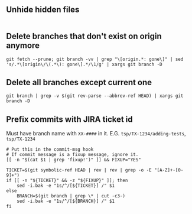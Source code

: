 ## Unhide hidden files
```
```

## Delete branches that don't exist on origin anymore
```
git fetch --prune; git branch -vv | grep "\[origin.*: gone\]" | sed 's/.*\[origin\/\(.*\): gone\].*/\1/g' | xargs git branch -D
```

## Delete all branches except current one
```
git branch | grep -v $(git rev-parse --abbrev-ref HEAD) | xargs git branch -D
```

## Prefix commits with JIRA ticket id
Must have branch name with `XX-####` in it. E.G. `tsp/TX-1234/adding-tests`, `tsp/TX-1234`
```
# Put this in the commit-msg hook
# If commit message is a fixup message, ignore it.
[[ -n "$(cat $1 | grep 'fixup!')" ]] && FIXUP="YES"

TICKET=$(git symbolic-ref HEAD | rev | rev | grep -o -E "[A-Z]+-[0-9]+")
if [[ -n "${TICKET}" && -z "${FIXUP}" ]]; then
    sed -i.bak -e "1s/^/[${TICKET}] /" $1
else
    BRANCH=$(git branch | grep \* | cut -c3-)
    sed -i.bak -e "1s/^/[${BRANCH}] /" $1
fi
```
